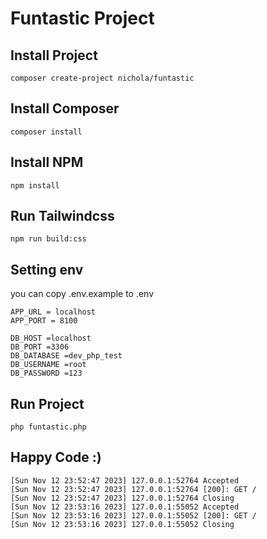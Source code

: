 # Funtastic Project
## Install Project
```
composer create-project nichola/funtastic
```
## Install Composer
```
composer install
```

## Install NPM
```
npm install
```
## Run Tailwindcss
```
npm run build:css
```
## Setting env
you can copy .env.example to .env
```
APP_URL = localhost
APP_PORT = 8100

DB_HOST =localhost
DB_PORT =3306
DB_DATABASE =dev_php_test
DB_USERNAME =root
DB_PASSWORD =123

```

## Run Project
```
php funtastic.php
```

## Happy Code :)
```
[Sun Nov 12 23:52:47 2023] 127.0.0.1:52764 Accepted
[Sun Nov 12 23:52:47 2023] 127.0.0.1:52764 [200]: GET /
[Sun Nov 12 23:52:47 2023] 127.0.0.1:52764 Closing
[Sun Nov 12 23:53:16 2023] 127.0.0.1:55052 Accepted
[Sun Nov 12 23:53:16 2023] 127.0.0.1:55052 [200]: GET /
[Sun Nov 12 23:53:16 2023] 127.0.0.1:55052 Closing
```

